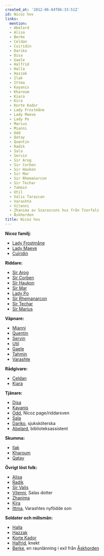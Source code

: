 ```yaml
---
created_at: '2012-06-04T06:33:51Z'
id: Nicoz hov
links:
  mention:
  - Abelard
  - Alisa
  - Berke
  - Celdan
  - Cuiridin
  - Dariko
  - Disa
  - Gaele
  - Halfrid
  - Halla
  - Hazzak
  - Ilak
  - Ittma
  - Kayanis
  - Kharoum
  - Kiara
  - Kira
  - Korte Kador
  - Lady Frostmåne
  - Lady Maeve
  - Lady Po
  - Marius
  - Mianni
  - Odd
  - Qatay
  - Quentin
  - Radik
  - Sala
  - Servin
  - Sir Arog
  - Sir Corben
  - Sir Haukon
  - Sir Mar
  - Sir Rhemanarcon
  - Sir Techar
  - Tahmin
  - Util
  - Valis Tarazcan
  - Varashte
  - Vilenni
  - Zhanima av Szarazcons hus från Tzorfalz
  - Åskhorden
title: Nicoz hov
---
```


**Nicoz familj:**

-   [Lady Frostmåne]
-   [Lady Maeve]
-   [Cuïridin]

**Riddare:**

-   [Sir Arog]
-   [Sir Corben]
-   [Sir Haukon]
-   [Sir Mar]
-   [Lady Po]
-   [Sir Rhemanarcon]
-   [Sir Techar]
-   [Sir Marius]

**Väpnare:**

-   [Mianni]
-   [Quentin]
-   [Servin]
-   [Util]
-   [Gaele]
-   [Tahmin]
-   [Varashte]

**Rådgivare:**

-   [Celdan]
-   [Kiara]

**Tjänare:**

-   [Disa]
-   [Kayanis]
-   [Odd], Nicoz page/riddarsven
-   [Sala]
-   [Dariko], sjuksköterska
-   [Abelard], biblioteksassistent

**Skumma:**

-   [Ilak]
-   [Kharoum]
-   [Qatay]

**Övrigt löst folk:**

-   [Alisa]
-   [Radik]
-   [Sir Valis]
-   [Vilenni], Salas dotter
-   [Zhanima]
-   [Kira]
-   [Ittma], Varashtes nyfödde son

**Soldater och milismän:**

-   [Halla]
-   [Hazzak]
-   [Korte Kador]
-   [Halfrid], knekt
-   [Berke], en raunlänning i exil från [Åskhorden]

  [Lady Frostmåne]: Lady_Frostmåne
  [Lady Maeve]: Lady_Maeve
  [Cuïridin]: Cuiridin
  [Sir Arog]: Sir_Arog
  [Sir Corben]: Sir_Corben
  [Sir Haukon]: Sir_Haukon
  [Sir Mar]: Sir_Mar
  [Lady Po]: Lady_Po
  [Sir Rhemanarcon]: Sir_Rhemanarcon
  [Sir Techar]: Sir_Techar
  [Sir Marius]: Marius
  [Mianni]: Mianni
  [Quentin]: Quentin
  [Servin]: Servin
  [Util]: Util
  [Gaele]: Gaele
  [Tahmin]: Tahmin
  [Varashte]: Varashte
  [Celdan]: Celdan
  [Kiara]: Kiara
  [Disa]: Disa
  [Kayanis]: Kayanis
  [Odd]: Odd
  [Sala]: Sala
  [Dariko]: Dariko
  [Abelard]: Abelard
  [Ilak]: Ilak
  [Kharoum]: Kharoum
  [Qatay]: Qatay
  [Alisa]: Alisa
  [Radik]: Radik
  [Sir Valis]: Valis_Tarazcan
  [Vilenni]: Vilenni
  [Zhanima]: Zhanima_av_Szarazcons_hus_från_Tzorfalz
  [Kira]: Kira
  [Ittma]: Ittma
  [Halla]: Halla
  [Hazzak]: Hazzak
  [Korte Kador]: Korte_Kador
  [Halfrid]: Halfrid
  [Berke]: Berke
  [Åskhorden]: Åskhorden
